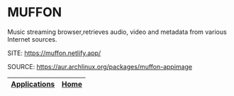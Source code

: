 # MUFFON

 Music streaming browser,retrieves audio, video and metadata from 
 various Internet sources.

 SITE: https://muffon.netlify.app/

 SOURCE: https://aur.archlinux.org/packages/muffon-appimage

 | [Applications](https://portable-linux-apps.github.io/apps.html) | [Home](https://portable-linux-apps.github.io)
 | --- | --- |
